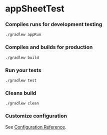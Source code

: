 # appSheetTest


### Compiles runs for development testing
```
./gradlew appRun
```

### Compiles and builds for production
```
./gradlew build
```

### Run your tests
```
./gradlew test
```

### Cleans build
```
./gradlew clean
```

### Customize configuration
See [Configuration Reference](https://gradle.org/).
